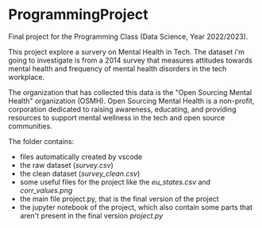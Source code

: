 # ProgrammingProject

Final project for the Programming Class (Data Science, Year 2022/2023).

This project explore a survery on Mental Health in Tech.
The dataset i'm going to investigate is from a 2014 survey that measures attitudes towards mental health and frequency of mental health disorders in the tech workplace. 

The organization that has collected this data is the "Open Sourcing Mental Health" organization (OSMH).
Open Sourcing Mental Health is a non-profit, corporation dedicated to raising awareness, educating, and providing resources to support mental wellness in the tech and open source communities.

The folder contains:
- files automatically created by vscode
- the raw dataset (*survey.csv*)
- the clean dataset (*survey_clean.csv*)
- some useful files for the project like the *eu_states.csv* and *corr_values.png*
- the main file project.py, that is the final version of the project
- the jupyter notebook of the project, which also contain some parts that aren't present in the final version *project.py*
